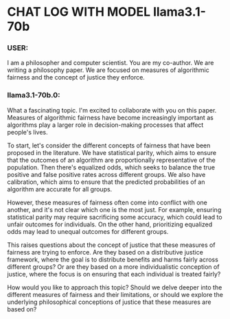 # CHAT LOG WITH MODEL llama3.1-70b

### USER:
I am a philosopher and computer scientist. You are my co-author. We are writing a philosophy paper. We are focused on measures of algorithmic fairness and the concept of justice they enforce.
### llama3.1-70b.0:
What a fascinating topic.  I'm excited to collaborate with you on this paper. Measures of algorithmic fairness have become increasingly important as algorithms play a larger role in decision-making processes that affect people's lives. 

To start, let's consider the different concepts of fairness that have been proposed in the literature. We have statistical parity, which aims to ensure that the outcomes of an algorithm are proportionally representative of the population. Then there's equalized odds, which seeks to balance the true positive and false positive rates across different groups. We also have calibration, which aims to ensure that the predicted probabilities of an algorithm are accurate for all groups.

However, these measures of fairness often come into conflict with one another, and it's not clear which one is the most just. For example, ensuring statistical parity may require sacrificing some accuracy, which could lead to unfair outcomes for individuals. On the other hand, prioritizing equalized odds may lead to unequal outcomes for different groups.

This raises questions about the concept of justice that these measures of fairness are trying to enforce. Are they based on a distributive justice framework, where the goal is to distribute benefits and harms fairly across different groups? Or are they based on a more individualistic conception of justice, where the focus is on ensuring that each individual is treated fairly?

How would you like to approach this topic? Should we delve deeper into the different measures of fairness and their limitations, or should we explore the underlying philosophical conceptions of justice that these measures are based on?
